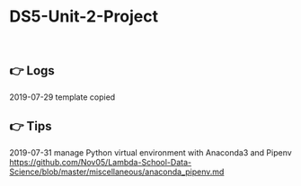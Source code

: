 # DS5-Unit-2-Project

<br>

## :point_right: Logs

2019-07-29 template copied

## :point_right: Tips  

2019-07-31 manage Python virtual environment with Anaconda3 and Pipenv  
https://github.com/Nov05/Lambda-School-Data-Science/blob/master/miscellaneous/anaconda_pipenv.md
